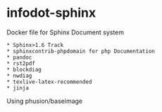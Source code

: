 # infodot-sphinx
Docker file for Sphinx Document system

	* Sphinx>1.6 Track
	* sphinxcontrib-phpdomain for php Documentation
	* pandoc
	* rst2pdf
	* blockdiag 
	* nwdiag
	* texlive-latex-recommended
	* jinja

Using phusion/baseimage

